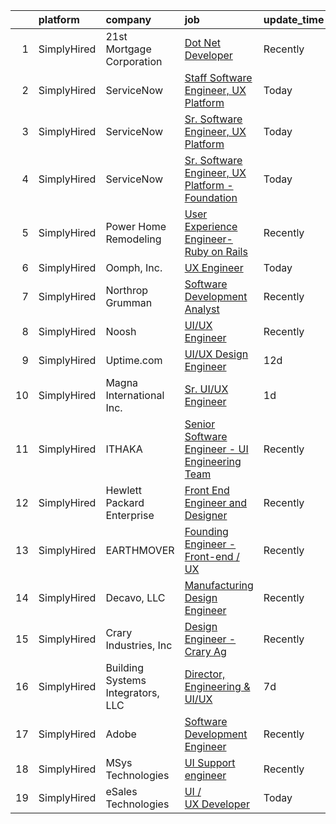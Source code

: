 

|    | platform    | company                           | job                                                                                                                                                     | update_time   | location          |
|---:|:------------|:----------------------------------|:--------------------------------------------------------------------------------------------------------------------------------------------------------|:--------------|:------------------|
|  1 | SimplyHired | 21st Mortgage Corporation         | [Dot Net Developer](https://www.simplyhired.com/job/EGRQAiY53TICJxtUHsDSlq-KP4RKqfRCNocZFTvPJXMjLVDjyUcOEQ?q=ux+engineer)                               | Recently      | Knoxville, TN     |
|  2 | SimplyHired | ServiceNow                        | [Staff Software Engineer, UX Platform](https://www.simplyhired.com/job/lF-4t9jqzzze6qhB9OW3kLCbREblMKjzrk7l_wilwK96DWXCQ6eM7A?q=ux+engineer)            | Today         | Pleasanton, CA    |
|  3 | SimplyHired | ServiceNow                        | [Sr. Software Engineer, UX Platform](https://www.simplyhired.com/job/St8SpPRZbAAGdpQRa9XRSd8G0xwHuJaF7ak98EIh7LRDU_TVUIPy4Q?q=ux+engineer)              | Today         | Santa Clara, CA   |
|  4 | SimplyHired | ServiceNow                        | [Sr. Software Engineer, UX Platform - Foundation](https://www.simplyhired.com/job/uo7HlpklaZb-u2qRjnArl9dEdsd3IuV7LF_xZY-qVI_ldnUXTBGgGg?q=ux+engineer) | Today         | Santa Clara, CA   |
|  5 | SimplyHired | Power Home Remodeling             | [User Experience Engineer- Ruby on Rails](https://www.simplyhired.com/job/vUMz89A6CoR2zBoc-t6R4NL2OeHABJIbhLLajlgcNVpBI_oBaoBS2g?q=ux+engineer)         | Recently      | Conshohocken, PA  |
|  6 | SimplyHired | Oomph, Inc.                       | [UX Engineer](https://www.simplyhired.com/job/aEO1Orkucd2f_mqiqipZfAriQ1-OABb6DGzV4nV2abKDCgokMnJMrg?q=ux+engineer)                                     | Today         | Remote            |
|  7 | SimplyHired | Northrop Grumman                  | [Software Development Analyst](https://www.simplyhired.com/job/Alzh-AopcjipVM1AqAt6BdZk8qr1f3zvO_smoyfcWXBieN5K5RJQ7w?q=ux+engineer)                    | Recently      | Redondo Beach, CA |
|  8 | SimplyHired | Noosh                             | [UI/UX Engineer](https://www.simplyhired.com/job/QVuqTtgD5WW-ggtpFdocZvbeSpTAkYm1nb_OHUTx7bmohhsQEqrshQ?q=ux+engineer)                                  | Recently      | Mountain View, CA |
|  9 | SimplyHired | Uptime.com                        | [UI/UX Design Engineer](https://www.simplyhired.com/job/PI3WA_fwkyy_psP-NQ_HBieoaFTLfJKmFXtZNdFQFWXgvEk-0WGr6A?q=ux+engineer)                           | 12d           | Remote            |
| 10 | SimplyHired | Magna International Inc.          | [Sr. UI/UX Engineer](https://www.simplyhired.com/job/QzinXCUe51VcVT86ORst1WI_jlL7Q5CB4YwxvA0b6nlr-l9MQvN5jg?q=ux+engineer)                              | 1d            | Boston, MA        |
| 11 | SimplyHired | ITHAKA                            | [Senior Software Engineer - UI Engineering Team](https://www.simplyhired.com/job/inYM2CSoj-lWM7-IxN1lfdFmAO-6A7F1ZZLGliDsbAbXRk4DlvHNcw?q=ux+engineer)  | Recently      | Ann Arbor, MI     |
| 12 | SimplyHired | Hewlett Packard Enterprise        | [Front End Engineer and Designer](https://www.simplyhired.com/job/Z2xJ4BEeFrJRuYujHZ2M1G5_K0c1bicJoPEgF1ESv93Trz-gO_wg5w?q=ux+engineer)                 | Recently      | San Jose, CA      |
| 13 | SimplyHired | EARTHMOVER                        | [Founding Engineer - Front-end / UX](https://www.simplyhired.com/job/sibg0txBTR4aGm5QwEGyLFMU1T9Icu5xb7cadmmFuIn0kAky7UuW9Q?q=ux+engineer)              | Recently      | Remote            |
| 14 | SimplyHired | Decavo, LLC                       | [Manufacturing Design Engineer](https://www.simplyhired.com/job/n7IV0epdKyevj1UWmhsg-Fu43KfjeoY64bU56E8guHVsNp4xhYBV-Q?q=ux+engineer)                   | Recently      | Hood River, OR    |
| 15 | SimplyHired | Crary Industries, Inc             | [Design Engineer - Crary Ag](https://www.simplyhired.com/job/4o7z9hCOJ499GEthKN3Z5v4Q2l0HtM0jtABW-CMIYPHKyQP866ln8g?q=ux+engineer)                      | Recently      | West Fargo, ND    |
| 16 | SimplyHired | Building Systems Integrators, LLC | [Director, Engineering & UI/UX](https://www.simplyhired.com/job/4mg4V-odvgF6hLn8598JjviA3cEgP9Yn1KMRr4GXEF75Kn_bgbhZcQ?q=ux+engineer)                   | 7d            | Euless, TX        |
| 17 | SimplyHired | Adobe                             | [Software Development Engineer](https://www.simplyhired.com/job/HAtl4OplgWqVFJlQ5imYjHzA7oPbu6NiaoDKa6HXlwyInc8FpoxULg?q=ux+engineer)                   | Recently      | San Jose, CA      |
| 18 | SimplyHired | MSys Technologies                 | [UI Support engineer](https://www.simplyhired.com/job/nM4yhXRIC8bTtYhOJTO9pGSRihpmkMm7_6q2Vltju2en01-tvI6dDg?q=ux+engineer)                             | Recently      | San Jose, CA      |
| 19 | SimplyHired | eSales Technologies               | [UI / UX Developer](https://www.simplyhired.com/job/lNXcxwRZFlz2t1Y7ym9s9FlmgGXlKUCqIeqNcfp1hBiy_cgN67Ic_Q?q=ux+engineer)                               | Today         | West Babylon, NY  |